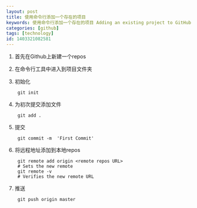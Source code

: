 ```yaml
---
layout: post
title: 使用命令行添加一个存在的项目
keywords: 使用命令行添加一个存在的项目 Adding an existing project to GitHub using the command line
categories: [github]
tags: [technology]
id: 1403321082581
---
```


1. 首先在Github上新建一个repos

2. 在命令行工具中进入到项目文件夹

3. 初始化

		git init

4. 为初次提交添加文件

		git add .

5. 提交

		git commit -m  'First Commit'

6. 将远程地址添加到本地repos

		git remote add origin <remote repos URL>
		# Sets the new remote
		git remote -v
		# Verifies the new remote URL

7. 推送

		git push origin master